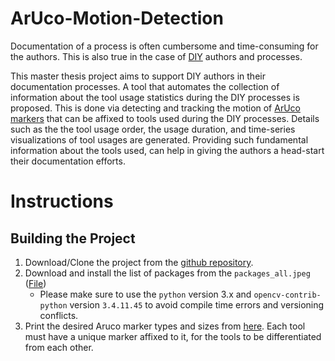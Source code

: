 # ArUco-Motion-Detection

Documentation of a process is often cumbersome and time-consuming for the authors. This is also true in the case of [DIY][1] authors and processes. 

This master thesis project aims to support DIY authors in their documentation processes. A tool that automates the collection of information about the tool usage statistics during the DIY processes is proposed. This is done via detecting and tracking the motion of [ArUco markers][2] that can be affixed to tools used during the DIY processes. Details such as the the tool usage order, the usage duration, and time-series visualizations of tool usages are generated. Providing such fundamental information about the tools used, can help in giving the authors a head-start their documentation efforts.

# Instructions
## Building the Project

1. Download/Clone the project from the [github repository][3].
2. Download and install the list of packages from the `packages_all.jpeg` ([File](static/imgs/packages_all.jpeg))
     * Please make sure to use the `python` version 3.x and `opencv-contrib-python` version `3.4.11.45` to avoid compile time errors and versioning conflicts.
4. Print the desired Aruco marker types and sizes from [here][4]. Each tool must have a unique marker affixed to it, for the tools to be differentiated from each other.

[1]: https://en.wikipedia.org/wiki/Do_it_yourself
[2]: https://docs.opencv.org/4.x/d9/d6d/tutorial_table_of_content_aruco.html#:~:text=ArUco%20markers%20are%20binary%20square,pose%20estimation%20and%20camera%20calibration.
[3]: https://github.com/mithilkm8797/ArUco-Motion-Detection
[4]: https://chev.me/arucogen/

